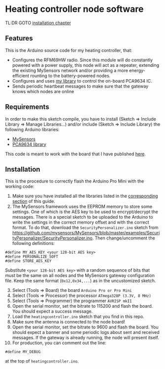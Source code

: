 # Heating controller node software

TL:DR GOTO [installation chapter](#installation)

## Features

This is the Arduino source code for my heating controller, that:
- Configures the RFM69HW radio. Since this module will do constantly powered with a power supply, this node will act as a repeater, extending the existing MySensors network and/or providing a more energy-efficient rounting to the battery-powered nodes.
- Configures and uses [my library](https://github.com/mmojana/pca9634-arduino-library) to control the on-board PCA9634 IC.
- Sends periodic heartbeat messages to make sure that the gateway knows which nodes are online

## Requirements

In order to make this sketch compile, you have to install (Sketch => Include Library => Manage Libraries...) and/or include (Sketch => Include Library) the following Arduino libraries:
- [MySensors](https://github.com/mysensors/MySensors/tree/master)
- [PCA9634 library](https://github.com/mmojana/pca9634-arduino-library)

This code is meant to work with the board that I have published [here](../heatingcontroller-node-hardware/).

## Installation

This is the procedure to correctly flash the Arduino Pro Mini with the working code:
1. Make sure you have installed all the libraries listed in the [corresponding section](#requirements) of this guide.
2. The MySensors framework uses the EEPROM memory to store some settings. One of which is the AES key to be used to encrypt/decrypt the messages. There is a special sketch to be uploaded to the Arduino to write the settings in the correct memory offset and with the correct format. To do that, download the `SecurityPersonalizer.ino` sketch from <https://github.com/mysensors/MySensors/blob/master/examples/SecurityPersonalizer/SecurityPersonalizer.ino>. Then change/uncomment the following definitions:
```
#define MY_AES_KEY <your 128-bit AES key>
#define PERSONALIZE_SOFT
#define STORE_AES_KEY
```

Substitute `<your 128-bit AES key>` with a random sequence of bits that must be the same on all nodes and the MySensors gateway configuration file. Keep the same format (`0x12,0x34,...`) as in the uncustomized sketch.

3. Select (Tools => Board) the board `Arduino Pro or Pro Mini`
4. Select (Tools => Processor) the processor `ATmega328P (3.3V, 8 MHz)`
5. Select (Tools => Programmer) the programmer `AVRISP mkII`
6. Open the serial monitor, set the bitrate to 115200 and flash the board. You should expect a success message.
7. Load the `heatingcontroller.ino` sketch that you find in this repo.
8. Make sure the antenna is connected to the node board!
9. Open the serial monitor, set the bitrate to 9600 and flash the board. You should expect a banner and some periodic logs about sent and received messages. If the gateway is already running, the node will present itself.
10. For production, you can comment out the line:
```
#define MY_DEBUG
```
at the top of `heatingcontroller.ino`.

